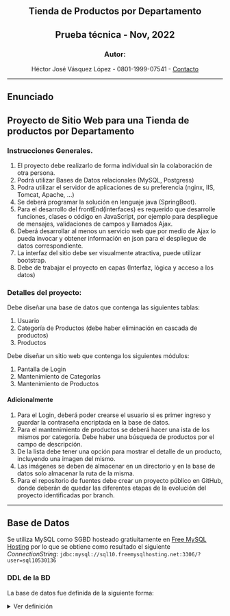 <section align="center">

# Tienda de Productos por Departamento
## Prueba técnica - Nov, 2022
### Autor:
 Héctor José Vásquez López -
 0801-1999-07541 -
 [Contacto](mailto:vasquezlopezhectorjose@gmail.com)
</section>

---

<section>

# Enunciado
## Proyecto de Sitio Web para una Tienda de productos por Departamento

### Instrucciones Generales.
1. El proyecto debe realizarlo de forma individual sin la colaboración de otra persona.
1. Podrá utilizar Bases de Datos relacionales (MySQL, Postgress)
1. Podra utilizar el servidor de aplicaciones de su preferencia (nginx, IIS, Tomcat,
Apache, ...)
1. Se deberá programar la solución en lenguaje java (SpringBoot).
1. Para el desarrollo del frontEnd(interfaces) es requerido que desarrolle funciones,
clases o código en JavaScript, por ejemplo para despliegue de mensajes,
validaciones de campos y llamados Ajax.
1. Deberá desarrollar al menos un servicio web que por medio de Ajax lo pueda
invocar y obtener información en json para el despliegue de datos
correspondiente.
1. La interfaz del sitio debe ser visualmente atractiva, puede utilizar bootstrap.
1. Debe de trabajar el proyecto en capas (Interfaz, lógica y acceso a los datos) 

### Detalles del proyecto:
Debe diseñar una base de datos que contenga las siguientes tablas:
1. Usuario
1. Categoría de Productos (debe haber eliminación en cascada de
productos)
1. Productos

Debe diseñar un sitio web que contenga los siguientes módulos:
1. Pantalla de Login
2. Mantenimiento de Categorías
3. Mantenimiento de Productos

#### Adicionalmente
1. Para el Login, deberá poder crearse el usuario si es primer ingreso y guardar la contraseña encriptada en la base de datos.
1. Para el mantenimiento de productos se deberá hacer una  ista de los mismos por categoría. Debe haber una búsqueda de productos por el campo de descripción.
1. De la lista debe tener una opción para mostrar el detalle de un producto, incluyendo una imagen del mismo.
1. Las imágenes se deben de almacenar en un directorio y en la base de datos solo almacenar la ruta de la misma.
1. Para el repositorio de fuentes debe crear un proyecto público en GitHub, donde deberán de quedar las diferentes etapas de la evolución del proyecto identificadas por branch. 

</section>

---

<section>

## Base de Datos
Se utiliza MySQL como SGBD hosteado gratiuitamente en [Free MySQL Hosting](https://www.freemysqlhosting.net/) por lo que se obtiene como resultado el siguiente _ConnectionString_: `jdbc:mysql://sql10.freemysqlhosting.net:3306/?user=sql10530136`

### DDL de la BD
La base de datos fue definida de la siguiente forma:
<details>
  <summary>Ver definición</summary>
  
```
CREATE TABLE IF NOT EXISTS tbl_usuario(
	idUsuario INT NOT NULL COMMENT "Id del usuario",
    username VARCHAR(50) NOT NULL COMMENT "Nombre de usuario unico",
    nombreUsuario VARCHAR(50) COMMENT "Nombre del usuario",
    apellido VARCHAR(50) COMMENT "Apellido del usuario",
    email VARCHAR(50) NOT NULL COMMENT "correo del usuario",
    pass VARCHAR(50) NOT NULL COMMENT "Contrasenia del usuario, encriptada",
    CONSTRAINT tblUsuario_PK PRIMARY KEY (idUsuario),
    CONSTRAINT tblUsuario_UK UNIQUE (username)
)COMMENT "Tabla de usuarios";

CREATE TABLE IF NOT EXISTS tbl_categoria(
	idCategoria INT NOT NULL COMMENT "Id de la categoria",
    nombreCategoria VARCHAR(50) NOT NULL COMMENT "Nombre de la categoria",
    descripcionCategoria VARCHAR(250) NOT NULL COMMENT "Descripcion de la categoria",
    CONSTRAINT tblCategoria_PK PRIMARY KEY (idCategoria)
)COMMENT "Tabla de categorias";

CREATE TABLE IF NOT EXISTS tbl_producto(
	idProducto INT NOT NULL COMMENT "Id del usuario",
	idCategoria INT COMMENT "Id de la categoria a la que pertenece",
    cantidad INT NOT NULL COMMENT "Cantidad en stock del producto",
    precio INT NOT NULL COMMENT "Precio del producto",
    nombreProducto VARCHAR(50) NOT NULL COMMENT "Nombre del producto",
    imgDir VARCHAR(150) NOT NULL COMMENT "direccion de la imagen",
    descripcionProducto VARCHAR(250) NOT NULL COMMENT "Descripcion del producto",
    CONSTRAINT tblProducto_PK PRIMARY KEY (idProducto),
    CONSTRAINT 
		tblCategoria_tblProducto_FK FOREIGN KEY (idCategoria) 
			REFERENCES tbl_categoria(idCategoria) ON UPDATE CASCADE ON DELETE CASCADE
)COMMENT "Tabla de productos";
```

</details>

</section>